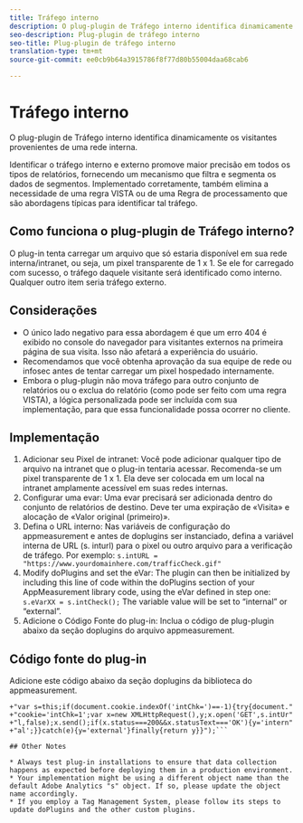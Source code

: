 ```yaml
---
title: Tráfego interno
description: O plug-plugin de Tráfego interno identifica dinamicamente os visitantes provenientes de uma rede interna.
seo-description: Plug-plugin de tráfego interno
seo-title: Plug-plugin de tráfego interno
translation-type: tm+mt
source-git-commit: ee0cb9b64a3915786f8f77d80b55004daa68cab6

---
```



# Tráfego interno

O plug-plugin de Tráfego interno identifica dinamicamente os visitantes provenientes de uma rede interna.

Identificar o tráfego interno e externo promove maior precisão em todos os tipos de relatórios, fornecendo um mecanismo que filtra e segmenta os dados de segmentos. Implementado corretamente, também elimina a necessidade de uma regra VISTA ou de uma Regra de processamento que são abordagens típicas para identificar tal tráfego.

## Como funciona o plug-plugin de Tráfego interno?

O plug-in tenta carregar um arquivo que só estaria disponível em sua rede interna/intranet, ou seja, um pixel transparente de 1 x 1. Se ele for carregado com sucesso, o tráfego daquele visitante será identificado como interno. Qualquer outro item seria tráfego externo.

## Considerações

* O único lado negativo para essa abordagem é que um erro 404 é exibido no console do navegador para visitantes externos na primeira página de sua visita. Isso não afetará a experiência do usuário.
* Recomendamos que você obtenha aprovação da sua equipe de rede ou infosec antes de tentar carregar um pixel hospedado internamente.
* Embora o plug-plugin não mova tráfego para outro conjunto de relatórios ou o exclua do relatório (como pode ser feito com uma regra VISTA), a lógica personalizada pode ser incluída com sua implementação, para que essa funcionalidade possa ocorrer no cliente.

## Implementação

1. Adicionar seu Pixel de intranet: Você pode adicionar qualquer tipo de arquivo na intranet que o plug-in tentaria acessar. Recomenda-se um pixel transparente de 1 x 1. Ela deve ser colocada em um local na intranet amplamente acessível em suas redes internas.
1. Configurar uma evar: Uma evar precisará ser adicionada dentro do conjunto de relatórios de destino. Deve ter uma expiração de «Visita» e alocação de «Valor original (primeiro)».
1. Defina o URL interno: Nas variáveis de configuração do appmeasurement e antes de doplugins ser instanciado, defina a variável interna de URL (s. inturl) para o pixel ou outro arquivo para a verificação de tráfego. Por exemplo: `s.intURL = "https://www.yourdomainhere.com/trafficCheck.gif"`
1. Modify doPlugins and set the eVar: The plugin can then be initialized by including this line of code within the doPlugins section of your AppMeasurement library code, using the eVar defined in step one: `s.eVarXX = s.intCheck();`
The variable value will be set to “internal” or “external”.
1. Adicione o Código Fonte do plug-in: Inclua o código de plug-plugin abaixo da seção doplugins do arquivo appmeasurement.

## Código fonte do plug-in

Adicione este código abaixo da seção doplugins da biblioteca do appmeasurement.

```s.intCheck=new Function("",""
+"var s=this;if(document.cookie.indexOf('intChk=')==-1){try{document."
+"cookie='intChk=1';var x=new XMLHttpRequest(),y;x.open('GET',s.intUr"
+"l,false);x.send();if(x.status===200&&x.statusText==='OK'){y='intern"
+"al';}}catch(e){y='external'}finally{return y}}");```

## Other Notes

* Always test plug-in installations to ensure that data collection happens as expected before deploying them in a production environment.
* Your implementation might be using a different object name than the default Adobe Analytics "s" object. If so, please update the object name accordingly.
* If you employ a Tag Management System, please follow its steps to update doPlugins and the other custom plugins.

